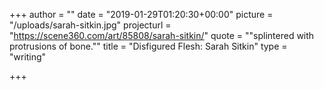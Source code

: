 +++
author = ""
date = "2019-01-29T01:20:30+00:00"
picture = "/uploads/sarah-sitkin.jpg"
projecturl = "https://scene360.com/art/85808/sarah-sitkin/"
quote = "\"splintered with protrusions of bone.\""
title = "Disfigured Flesh: Sarah Sitkin"
type = "writing"

+++
